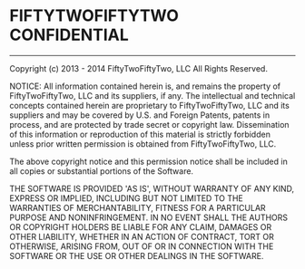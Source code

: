 # FIFTYTWOFIFTYTWO CONFIDENTIAL
____________________________________

Copyright (c) 2013 - 2014 FiftyTwoFiftyTwo, LLC
All Rights Reserved.

NOTICE:  All information contained herein is, and remains
the property of FiftyTwoFiftyTwo, LLC and its suppliers,
if any.  The intellectual and technical concepts contained
herein are proprietary to FiftyTwoFiftyTwo, LLC
and its suppliers and may be covered by U.S. and Foreign Patents,
patents in process, and are protected by trade secret or copyright law.
Dissemination of this information or reproduction of this material
is strictly forbidden unless prior written permission is obtained
from FiftyTwoFiftyTwo, LLC.

The above copyright notice and this permission notice shall be
included in all copies or substantial portions of the Software.

THE SOFTWARE IS PROVIDED 'AS IS', WITHOUT WARRANTY OF ANY KIND,
EXPRESS OR IMPLIED, INCLUDING BUT NOT LIMITED TO THE WARRANTIES OF
MERCHANTABILITY, FITNESS FOR A PARTICULAR PURPOSE AND NONINFRINGEMENT.
IN NO EVENT SHALL THE AUTHORS OR COPYRIGHT HOLDERS BE LIABLE FOR ANY
CLAIM, DAMAGES OR OTHER LIABILITY, WHETHER IN AN ACTION OF CONTRACT,
TORT OR OTHERWISE, ARISING FROM, OUT OF OR IN CONNECTION WITH THE
SOFTWARE OR THE USE OR OTHER DEALINGS IN THE SOFTWARE.
